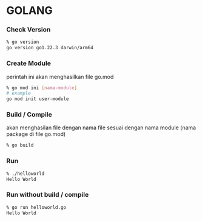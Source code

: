 # GOLANG

### Check Version

```sh
% go version
go version go1.22.3 darwin/arm64
```

### Create Module

perintah ini akan menghasilkan file go.mod

```sh
% go mod ini [nama-module]
# example
go mod init user-module
```

### Build / Compile

akan menghasilan file dengan nama file sesuai dengan nama module (nama package di file go.mod)

```sh
% go build
```

### Run

```sh
% ./helloworld
Hello World
```

### Run without build / compile

```sh
% go run helloworld.go
Hello World
```
